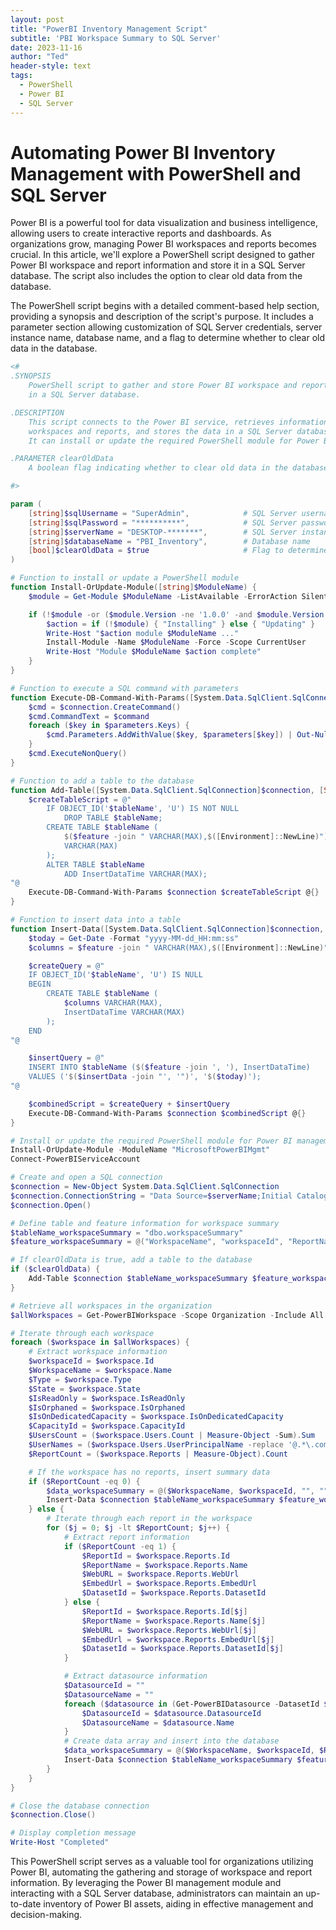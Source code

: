 ```yaml
---
layout: post
title: "PowerBI Inventory Management Script"
subtitle: 'PBI Workspace Summary to SQL Server'
date: 2023-11-16
author: "Ted"
header-style: text
tags:
  - PowerShell
  - Power BI
  - SQL Server
---
```


# Automating Power BI Inventory Management with PowerShell and SQL Server

Power BI is a powerful tool for data visualization and business intelligence, allowing users to create interactive reports and dashboards. As organizations grow, managing Power BI workspaces and reports becomes crucial. In this article, we'll explore a PowerShell script designed to gather Power BI workspace and report information and store it in a SQL Server database. The script also includes the option to clear old data from the database.

The PowerShell script begins with a detailed comment-based help section, providing a synopsis and description of the script's purpose. It includes a parameter section allowing customization of SQL Server credentials, server instance name, database name, and a flag to determine whether to clear old data in the database.

```powershell
<#
.SYNOPSIS
    PowerShell script to gather and store Power BI workspace and report information 
    in a SQL Server database.

.DESCRIPTION
    This script connects to the Power BI service, retrieves information about 
    workspaces and reports, and stores the data in a SQL Server database. 
    It can install or update the required PowerShell module for Power BI management.

.PARAMETER clearOldData
    A boolean flag indicating whether to clear old data in the database.

#>

param (
    [string]$sqlUsername = "SuperAdmin",            # SQL Server username
    [string]$sqlPassword = "**********",            # SQL Server password
    [string]$serverName = "DESKTOP-*******",        # SQL Server instance name
    [string]$databaseName = "PBI_Inventory",        # Database name
    [bool]$clearOldData = $true                     # Flag to determine whether to clear old data
)

# Function to install or update a PowerShell module
function Install-OrUpdate-Module([string]$ModuleName) {
    $module = Get-Module $ModuleName -ListAvailable -ErrorAction SilentlyContinue

    if (!$module -or ($module.Version -ne '1.0.0' -and $module.Version -le '1.0.410')) {
        $action = if (!$module) { "Installing" } else { "Updating" }
        Write-Host "$action module $ModuleName ..."
        Install-Module -Name $ModuleName -Force -Scope CurrentUser
        Write-Host "Module $ModuleName $action complete"
    }
}

# Function to execute a SQL command with parameters
function Execute-DB-Command-With-Params([System.Data.SqlClient.SqlConnection]$connection, [String]$command, [Hashtable]$parameters) {
    $cmd = $connection.CreateCommand()
    $cmd.CommandText = $command
    foreach ($key in $parameters.Keys) {
        $cmd.Parameters.AddWithValue($key, $parameters[$key]) | Out-Null
    }
    $cmd.ExecuteNonQuery()
}

# Function to add a table to the database
function Add-Table([System.Data.SqlClient.SqlConnection]$connection, [String]$tableName, [String[]]$feature) {
    $createTableScript = @"
        IF OBJECT_ID('$tableName', 'U') IS NOT NULL
            DROP TABLE $tableName;
        CREATE TABLE $tableName (
            $($feature -join " VARCHAR(MAX),$([Environment]::NewLine)")
            VARCHAR(MAX)
        );
        ALTER TABLE $tableName
            ADD InsertDataTime VARCHAR(MAX);
"@
    Execute-DB-Command-With-Params $connection $createTableScript @{}
}

# Function to insert data into a table
function Insert-Data([System.Data.SqlClient.SqlConnection]$connection, [String]$tableName, [String[]]$feature, [String[]]$insertData) {
    $today = Get-Date -Format "yyyy-MM-dd_HH:mm:ss"
    $columns = $feature -join " VARCHAR(MAX),$([Environment]::NewLine)"

    $createQuery = @"
    IF OBJECT_ID('$tableName', 'U') IS NULL
    BEGIN
        CREATE TABLE $tableName (
            $columns VARCHAR(MAX),
            InsertDataTime VARCHAR(MAX)
        );
    END
"@

    $insertQuery = @"
    INSERT INTO $tableName ($($feature -join ', '), InsertDataTime)
    VALUES ('$($insertData -join "', '")', '$($today)');
"@

    $combinedScript = $createQuery + $insertQuery
    Execute-DB-Command-With-Params $connection $combinedScript @{}
}

# Install or update the required PowerShell module for Power BI management
Install-OrUpdate-Module -ModuleName "MicrosoftPowerBIMgmt"
Connect-PowerBIServiceAccount 

# Create and open a SQL connection
$connection = New-Object System.Data.SqlClient.SqlConnection
$connection.ConnectionString = "Data Source=$serverName;Initial Catalog=$databaseName;User Id=$sqlUsername;Password=$sqlPassword;"
$connection.Open()

# Define table and feature information for workspace summary
$tableName_workspaceSummary = "dbo.workspaceSummary"
$feature_workspaceSummary = @("WorkspaceName", "workspaceId", "ReportName", "ReportId", "DatasourceName", "DatasourceId", "Type", "State", "IsReadOnly", "IsOrphaned", "IsOnDedicatedCapacity", "CapacityId", "WebURL", "EmbedUrl", "UsersCount", "UsersNames")

# If clearOldData is true, add a table to the database
if ($clearOldData) {
    Add-Table $connection $tableName_workspaceSummary $feature_workspaceSummary
}

# Retrieve all workspaces in the organization
$allWorkspaces = Get-PowerBIWorkspace -Scope Organization -Include All

# Iterate through each workspace
foreach ($workspace in $allWorkspaces) {
    # Extract workspace information
    $workspaceId = $workspace.Id
    $WorkspaceName = $workspace.Name
    $Type = $workspace.Type
    $State = $workspace.State
    $IsReadOnly = $workspace.IsReadOnly
    $IsOrphaned = $workspace.IsOrphaned
    $IsOnDedicatedCapacity = $workspace.IsOnDedicatedCapacity
    $CapacityId = $workspace.CapacityId
    $UsersCount = ($workspace.Users.Count | Measure-Object -Sum).Sum
    $UserNames = ($workspace.Users.UserPrincipalName -replace '@.*\.com') -join ', '
    $ReportCount = ($workspace.Reports | Measure-Object).Count

    # If the workspace has no reports, insert summary data
    if ($ReportCount -eq 0) {
        $data_workspaceSummary = @($WorkspaceName, $workspaceId, "", "", "", "", $Type, $State, $IsReadOnly, $IsOrphaned, $IsOnDedicatedCapacity, $CapacityId, "", "", $UsersCount, $UserNames)
        Insert-Data $connection $tableName_workspaceSummary $feature_workspaceSummary $data_workspaceSummary
    } else {
        # Iterate through each report in the workspace
        for ($j = 0; $j -lt $ReportCount; $j++) {
            # Extract report information
            if ($ReportCount -eq 1) {
                $ReportId = $workspace.Reports.Id
                $ReportName = $workspace.Reports.Name
                $WebURL = $workspace.Reports.WebUrl
                $EmbedUrl = $workspace.Reports.EmbedUrl
                $DatasetId = $workspace.Reports.DatasetId
            } else {
                $ReportId = $workspace.Reports.Id[$j]
                $ReportName = $workspace.Reports.Name[$j]
                $WebURL = $workspace.Reports.WebUrl[$j]
                $EmbedUrl = $workspace.Reports.EmbedUrl[$j]
                $DatasetId = $workspace.Reports.DatasetId[$j]
            }

            # Extract datasource information
            $DatasourceId = ""
            $DatasourceName = ""
            foreach ($datasource in (Get-PowerBIDatasource -DatasetId $DatasetId -WorkspaceId $workspaceId)) {
                $DatasourceId = $datasource.DatasourceId
                $DatasourceName = $datasource.Name
            }
            # Create data array and insert into the database
            $data_workspaceSummary = @($WorkspaceName, $workspaceId, $ReportName, $ReportId, $DatasourceName, $DatasourceId, $Type, $State, $IsReadOnly, $IsOrphaned, $IsOnDedicatedCapacity, $CapacityId, $WebURL, $EmbedUrl, $UsersCount, $UserNames)
            Insert-Data $connection $tableName_workspaceSummary $feature_workspaceSummary $data_workspaceSummary
        }
    }
}

# Close the database connection
$connection.Close()

# Display completion message
Write-Host "Completed"
```

This PowerShell script serves as a valuable tool for organizations utilizing Power BI, automating the gathering and storage of workspace and report information. By leveraging the Power BI management module and interacting with a SQL Server database, administrators can maintain an up-to-date inventory of Power BI assets, aiding in effective management and decision-making.
